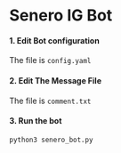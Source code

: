 # Senero IG Bot

#### 1. Edit Bot configuration
The file is `config.yaml`

#### 2. Edit The Message File
The file is `comment.txt`

#### 3. Run the bot
```bash
python3 senero_bot.py
```

